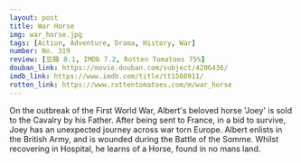 ```yaml
---
layout: post 
title: War Horse
img: war_horse.jpg
tags: [Action, Adventure, Drama, History, War]
number: No. 319
review: [豆瓣 8.1, IMDb 7.2, Rotten Tomatoes 75%]
douban_link: https://movie.douban.com/subject/4206436/
imdb_link: https://www.imdb.com/title/tt1568911/
rotten_link: https://www.rottentomatoes.com/m/war_horse
---
```


On the outbreak of the First World War, Albert's beloved horse 'Joey' is sold to the Cavalry by his Father. After being sent to France, in a bid to survive, Joey has an unexpected journey across war torn Europe. Albert enlists in the British Army, and is wounded during the Battle of the Somme. Whilst recovering in Hospital, he learns of a Horse, found in no mans land.